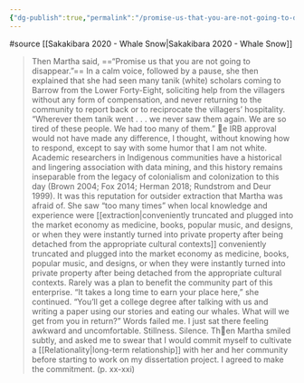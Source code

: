 ```yaml
---
{"dg-publish":true,"permalink":"/promise-us-that-you-are-not-going-to-disappear/"}
---
```



#source [[Sakakibara 2020 - Whale Snow\|Sakakibara 2020 - Whale Snow]]

> Then Martha said, ==“Promise us that you are not going to disappear.”== In a calm voice, followed by a pause, she then explained that she had seen many tanik (white) scholars coming to Barrow from the Lower Forty-Eight, soliciting help from the villagers without any form of compensation, and never returning to the community to report back or to reciprocate the villagers’ hospitality. “Wherever them tanik went . . . we never saw them again. We are so tired of these people. We had too many of them.” e IRB approval would not have made any difference, I thought, without knowing how to respond, except to say with some humor that I am not white. 
> Academic researchers in Indigenous communities have a historical and lingering association with data mining, and this history remains inseparable from the legacy of colonialism and colonization to this day (Brown 2004; Fox 2014; Herman 2018; Rundstrom and Deur 1999). It was this reputation for outsider extraction that Martha was afraid of. She saw “too many times” when local knowledge and experience were [[extraction\|conveniently truncated and plugged into the market economy as medicine, books, popular music, and designs, or when they were instantly turned into private property after being detached from the appropriate cultural contexts]] conveniently truncated and plugged into the market economy as medicine, books, popular music, and designs, or when they were instantly turned into private property after being detached from the appropriate cultural contexts. Rarely was a plan to benefit the community part of this enterprise. “It takes a long time to earn your place here,” she continued. “You’ll get a college degree after talking with us and writing a paper using our stories and eating our whales. What will we get from you in return?” Words failed me. I just sat there feeling awkward and uncomfortable. Stillness. Silence. Then Martha smiled subtly, and asked me to swear that I would commit myself to cultivate a [[Relationality\|long-term relationship]] with her and her community before starting to work on my dissertation project. I agreed to make the commitment.
> (p. xx-xxi)